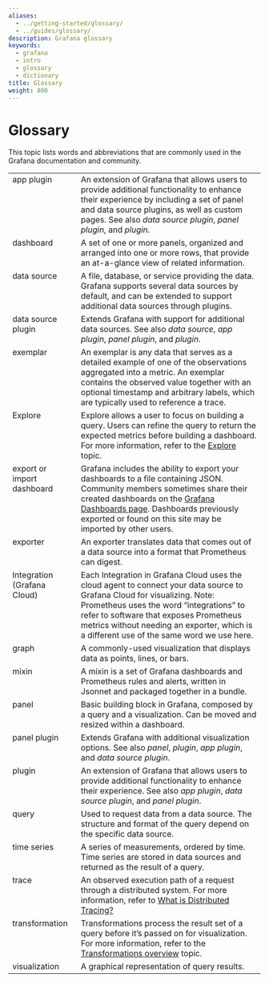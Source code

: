 ```yaml
---
aliases:
  - ../getting-started/glossary/
  - ../guides/glossary/
description: Grafana glossary
keywords:
  - grafana
  - intro
  - glossary
  - dictionary
title: Glossary
weight: 800
---
```


# Glossary

This topic lists words and abbreviations that are commonly used in the Grafana documentation and community.

<table>
  <tr>
    <td style="vertical-align: top">app plugin</td>
    <td>
      An extension of Grafana that allows users to provide additional functionality to enhance their experience by including a set of panel and data source plugins, as well as custom pages. See also <i>data source plugin</i>, <i>panel plugin</i>, and <i>plugin</i>.
    </td>
  </tr>
  <tr>
    <td style="vertical-align: top">dashboard</td>
    <td>
      A set of one or more panels, organized and arranged into one or more rows, that provide an at-a-glance view of related information.
    </td>
  </tr>
  <tr>
    <td style="vertical-align: top">data source</td>
    <td>
      A file, database, or service providing the data. Grafana supports several data sources by default, and can be extended to support additional data sources through plugins.
    </td>
  </tr>
  <tr>
    <td style="vertical-align: top">data source plugin</td>
    <td>
      Extends Grafana with support for additional data sources. See also <i>data source</i>, <i>app plugin</i>, <i>panel plugin</i>, and <i>plugin</i>.
    </td>
  </tr>
  <tr>
    <td style="vertical-align: top">exemplar</td>
    <td>
      An exemplar is any data that serves as a detailed example of one of the observations aggregated into a metric. An exemplar contains the observed value together with an optional timestamp and arbitrary labels, which are typically used to reference a trace.
    </td>
  </tr>
  <tr>
    <td style="vertical-align: top">Explore</td>
    <td>
      Explore allows a user to focus on building a query. Users can refine the query to return the expected metrics before building a dashboard. For more information, refer to the <a href="https://grafana.com/docs/grafana/latest/explore">Explore</a> topic.
    </td>
  </tr>
  <tr>
    <td style="vertical-align: top">export or import dashboard</td>
    <td>
      Grafana includes the ability to export your dashboards to a file containing JSON. Community members sometimes share their created dashboards on the <a href="https://grafana.com/grafana/dashboards">Grafana Dashboards page</a>. Dashboards previously exported or found on this site may be imported by other users.
    </td>
  </tr>
  <tr>
    <td style="vertical-align: top">exporter</td>
    <td>
      An exporter translates data that comes out of a data source into a format that Prometheus can digest.
    </td>
  </tr>
  <tr>
    <td style="vertical-align: top">Integration (Grafana Cloud)</td>
    <td>
      Each Integration in Grafana Cloud uses the cloud agent to connect your data source to Grafana Cloud for visualizing. Note: Prometheus uses the word “integrations” to refer to software that exposes Prometheus metrics without needing an exporter, which is a different use of the same word we use here.
    </td>
  </tr>
  <tr>
    <td style="vertical-align: top">graph</td>
    <td>
      A commonly-used visualization that displays data as points, lines, or bars.
    </td>
  </tr>
  <tr>
    <td style="vertical-align: top">mixin</td>
    <td>
      A mixin is a set of Grafana dashboards and Prometheus rules and alerts, written in Jsonnet and packaged together in a bundle.
    </td>
  </tr>
  <tr>
    <td style="vertical-align: top">panel</td>
    <td>
      Basic building block in Grafana, composed by a query and a visualization. Can be moved and resized within a dashboard.
    </td>
  </tr>
  <tr>
    <td style="vertical-align: top">panel plugin</td>
    <td>
      Extends Grafana with additional visualization options. See also <i>panel</i>, <i>plugin</i>, <i>app plugin</i>, and <i>data source plugin</i>.
    </td>
  </tr>
  <tr>
    <td style="vertical-align: top">plugin</td>
    <td>
      An extension of Grafana that allows users to provide additional functionality to enhance their experience. See also <i>app plugin</i>, <i>data source plugin</i>, and <i>panel plugin</i>.
    </td>
  </tr>
  <tr>
    <td style="vertical-align: top">query</td>
    <td>
      Used to request data from a data source. The structure and format of the query depend on the specific data source.
    </td>
  </tr>
  <tr>
    <td style="vertical-align: top">time series</td>
    <td>
      A series of measurements, ordered by time. Time series are stored in data sources and returned as the result of a query.
    </td>
  </tr>
  <tr>
    <td style="vertical-align: top">trace</td>
    <td>
      An observed execution path of a request through a distributed system. For more information, refer to <a href="https://opentracing.io/docs/overview/what-is-tracing/">What is Distributed Tracing?</a>
    </td>
  </tr>
  <tr>
    <td style="vertical-align: top">transformation</td>
    <td>
      Transformations process the result set of a query before it’s passed on for visualization. For more information, refer to the <a href="https://grafana.com/docs/grafana/latest/panels/transformations">Transformations overview</a> topic.
    </td>
  </tr>
  <tr>
    <td style="vertical-align: top">visualization</td>
    <td>A graphical representation of query results.</td>
  </tr>
</table>
